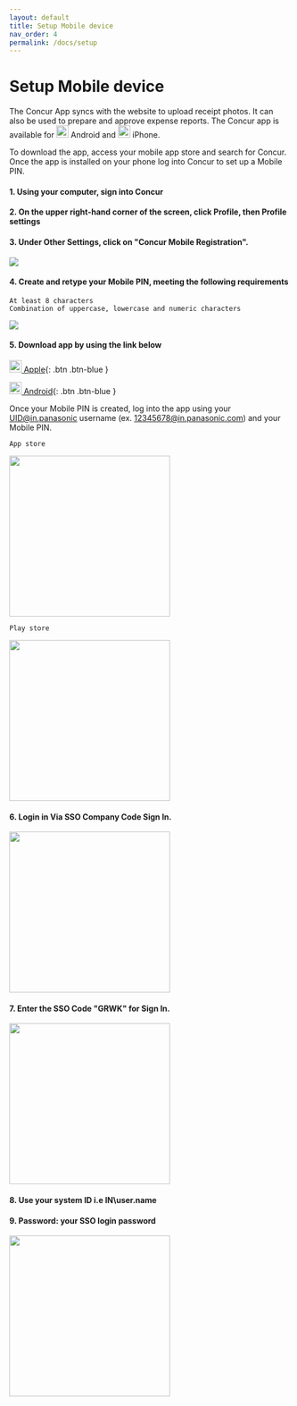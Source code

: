 ```yaml
---
layout: default
title: Setup Mobile device
nav_order: 4
permalink: /docs/setup
---
```

# Setup Mobile device

The Concur App syncs with the website to upload receipt photos.  It can also be used to prepare and approve expense reports. The Concur app is available for <img src="{{ site.url }}{{ site.baseurl }}\assets\images\play.png"  height="22" width="22"> Android and <img src="{{ site.url }}{{ site.baseurl }}\assets\images\app.png"  height="22" width="22"> iPhone.

To download the app, access your mobile app store and search for Concur. Once the app is installed on your phone log into Concur to set up a Mobile PIN.

#### 1. Using your computer, sign into Concur

#### 2. On the upper right-hand corner of the screen, click Profile, then Profile settings

#### 3. Under Other Settings, click on "Concur Mobile Registration".

<img src="{{ site.url }}{{ site.baseurl }}\assets\images\mobi\mob1.png"> 

#### 4. Create and retype your Mobile PIN, meeting the following requirements

```
At least 8 characters
Combination of uppercase, lowercase and numeric characters
```
<img src="{{ site.url }}{{ site.baseurl }}\assets\images\mobi\mob2.png"> 

#### 5. Download app by using the link below

[<img src="{{ site.url }}{{ site.baseurl }}\assets\images\app.png"  height="22" width="22"> Apple](https://itunes.apple.com/us/app/concur-travel-receipts-expense/id335023774?mt=8){: .btn .btn-blue }

[<img src="{{ site.url }}{{ site.baseurl }}\assets\images\play.png"  height="22" width="22"> Android](https://play.google.com/store/apps/details?id=com.concur.breeze&hl=en){: .btn .btn-blue }

Once your Mobile PIN is created, log into the app using your UID@in.panasonic username (ex. 12345678@in.panasonic.com) and your Mobile PIN.

`App store`

<img src="{{ site.url }}{{ site.baseurl }}\assets\images\mobi\mob3.jpg" width="288"> 

`Play store`

<img src="{{ site.url }}{{ site.baseurl }}\assets\images\mobi\mob3a.png" width="288"> 

#### 6. Login in Via SSO Company Code Sign In.

<img src="{{ site.url }}{{ site.baseurl }}\assets\images\mobi\mob4.jpg" width="288"> 

#### 7. Enter the SSO Code "GRWK" for Sign In.

<img src="{{ site.url }}{{ site.baseurl }}\assets\images\mobi\mob5.jpg" width="288"> 

#### 8. Use your system ID i.e IN\user.name

#### 9. Password: your SSO login password

<img src="{{ site.url }}{{ site.baseurl }}\assets\images\mobi\mob6.jpg" width="288"> 
